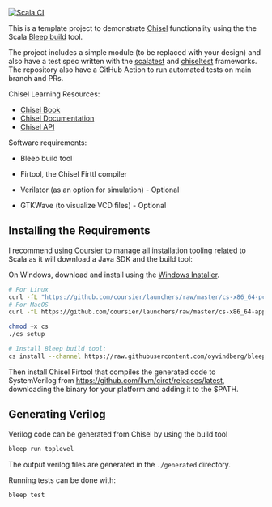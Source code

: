[![Scala CI](https://github.com/carlosedp/chisel-template/actions/workflows/scala.yml/badge.svg)](https://github.com/carlosedp/chisel-template/actions/workflows/scala.yml)

This is a template project to demonstrate [Chisel](https://www.chisel-lang.org/) functionality using the the Scala [Bleep build](https://bleep.build) tool.

The project includes a simple module (to be replaced with your design) and also have a test spec written with the [scalatest](https://www.scalatest.org/) and [chiseltest](https://github.com/ucb-bar/chiseltest) frameworks. The repository also have a GitHub Action to run automated tests on main branch and PRs.

Chisel Learning Resources:

- [Chisel Book](https://github.com/schoeberl/chisel-book)
- [Chisel Documentation](https://www.chisel-lang.org/chisel3/)
- [Chisel API](https://www.chisel-lang.org/api/latest/chisel3/index.html)

Software requirements:

- Bleep build tool
- Firtool, the Chisel Firttl compiler

- Verilator (as an option for simulation) - Optional
- GTKWave (to visualize VCD files) - Optional

## Installing the Requirements

I recommend [using Coursier](https://get-coursier.io/docs/cli-installation#native-launcher) to manage all installation tooling related to Scala as it will download a Java SDK and the build tool:

On Windows, download and install using the [Windows Installer](https://github.com/coursier/launchers/raw/master/cs-x86_64-pc-win32.zip).

```sh
# For Linux
curl -fL "https://github.com/coursier/launchers/raw/master/cs-x86_64-pc-linux.gz" | gzip -d > cs
# For MacOS
curl -fL https://github.com/coursier/launchers/raw/master/cs-x86_64-apple-darwin.gz | gzip -d > cs

chmod +x cs
./cs setup

# Install Bleep build tool:
cs install --channel https://raw.githubusercontent.com/oyvindberg/bleep/master/coursier-channel.json bleep
```

Then install Chisel Firtool that compiles the generated code to SystemVerilog from <https://github.com/llvm/circt/releases/latest>, downloading the binary for your platform and adding it to the $PATH.

## Generating Verilog

Verilog code can be generated from Chisel by using the build tool

```sh
bleep run toplevel
```

The output verilog files are generated in the `./generated` directory.

Running tests can be done with:

```sh
bleep test
```
